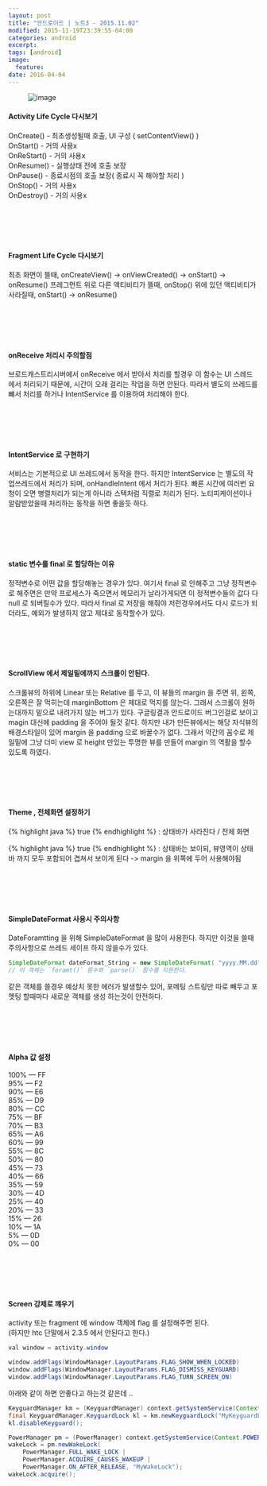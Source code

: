```yaml
---
layout: post
title: "안드로이드 | 노트3 - 2015.11.02"
modified: 2015-11-19T23:39:55-04:00
categories: android
excerpt:
tags: [android]
image:
  feature:
date: 2016-04-04
---
```


<figure>
    <img src="/images/lifecycle.png" alt="image">
</figure>

#### Activity Life Cycle 다시보기
OnCreate() - 최초생성될때 호출, UI 구성 ( setContentView() )<br>
OnStart() - 거의 사용x<br>
OnReStart() - 거의 사용x<br>
OnResume() - 실행상태 전에 호출 보장 <br>
OnPause() - 종료시점의 호출 보장( 종료시 꼭 해야할 처리 )<br>
OnStop() - 거의 사용x<br>
OnDestroy() - 거의 사용x<br>

<br>
<br>
<br>
<br>

#### Fragment Life Cycle 다시보기
최초 화면이 뜰때, onCreateView() -> onViewCreated() -> onStart() -> onResume()
프레그먼트 위로 다른 액티비티가 뜰때, onStop()
위에 있던 액티비티가 사라질때, onStart() -> onResume()

<br>
<br>
<br>
<br>

#### onReceive 처리시 주의할점
브로드캐스트리시버에서 onReceive 에서 받아서 처리를 할경우 이 함수는 UI 스레드에서 처리되기 때문에, 시간이 오래 걸리는 작업을 하면 안된다. 따라서 별도의 쓰레드를 뺴서 처리를 하거나 IntentService 를 이용하여 처리해야 한다.

<br>
<br>
<br>
<br>

#### IntentService 로 구현하기
서비스는 기본적으로 UI 쓰레드에서 동작을 한다. 하지만 IntentService 는 별도의 작업쓰레드에서 처리가 되며, onHandleIntent 에서 처리가 된다. 빠른 시간에 여러번 요청이 오면 병렬처리가 되는게 아니라 스택처럼 직렬로 처리가 된다.
노티피케이션이나 알람받았을때 처리하는 동작을 하면 좋을듯 하다.

<br>
<br>
<br>
<br>

#### static 변수를 final 로 할당하는 이유
정적변수로 어떤 값을 할당해놓는 경우가 있다. 여기서 final 로 안해주고 그냥 정적변수로 해주면은 만약 프로세스가 죽으면서 메모리가 날라가게되면 이 정적변수들의 값다 다 null 로 되버릴수가 있다. 따라서 final 로 저장을 해줘야 저런경우에서도 다시 로드가 되더라도, 예외가 발생하지 않고 제대로 동작할수가 있다.

<br>
<br>
<br>
<br>

#### ScrollView 에서 제일밑에까지 스크롤이 안된다.
스크롤뷰의 하위에 Linear 또는 Relative 를 두고, 이 뷰들의 margin 을 주면 위, 왼쪽, 오른쪽은 잘 먹히는데 marginBottom 은 제대로 먹지를 않는다. 그래서 스크롤이 원하는대까지 밑으로 내려가지 않는 버그가 있다. 구글링결과 안드로이드 버그인걸로 보이고 magin 대신에 padding 을 주어야 될것 같다. 하지만 내가 만든뷰에서는 해당 자식뷰의 배경스타일이 있어 margin 을 padding 으로 바꿀수가 없다. 그래서 약간의 꼼수로 제일밑에 그냥 더미 view 로 height 만있는 투명한 뷰를 만들어 margin 의 역활을 할수 있도록 하였다.

<br>
<br>
<br>
<br>

#### Theme , 전체화면 설정하기
{% highlight java %}
<item name="android:windowFullscreen">true</item>
{% endhighlight %}
: 상태바가 사라진다 / 전체 화면

{% highlight java %}
<item name="android:windowTranslucentStatus">true</item>
{% endhighlight %}
: 상태바는 보이되, 뷰영역이 상태바 까지 모두 포함되어 겹쳐서 보이게 된다
 -> margin 을 위쪽에 두어 사용해야됨

<br>
<br>
<br>
<br>

#### SimpleDateFormat 사용시 주의사항
DateForamtting 을 위해 SimpleDateFormat 을 많이 사용한다. 하지만 이것을 쓸때 주의사항으로 쓰레드 세이프 하지 않을수가 있다.

``` java
SimpleDateFormat dateFormat_String = new SimpleDateFormat( "yyyy.MM.dd", Locale.getDefault() );
// 이 객체는 `foramt()` 함수와 `parse()` 함수를 지원한다.
```
같은 객체를 쓸경우 예상치 못한 에러가 발생할수 있어, 포메팅 스트링만 따로 빼두고 포멧팅 할때마다 새로운 객체를 생성 하는것이 안전하다.

<br>
<br>
<br>
<br>

#### Alpha 값 설정

100% — FF<br>
95% — F2<br>
90% — E6<br>
85% — D9<br>
80% — CC<br>
75% — BF<br>
70% — B3<br>
65% — A6<br>
60% — 99<br>
55% — 8C<br>
50% — 80<br>
45% — 73<br>
40% — 66<br>
35% — 59<br>
30% — 4D<br>
25% — 40<br>
20% — 33<br>
15% — 26<br>
10% — 1A<br>
5% — 0D<br>
0% — 00<br>

<br>
<br>
<br>
<br>

#### Screen 강제로 꺠우기
activity 또는 fragment 에  window 객체에 flag 를 설정해주면 된다. <br>
(하지만 htc 단말에서 2.3.5 에서 안된다고 한다.)

``` java
val window = activity.window

window.addFlags(WindowManager.LayoutParams.FLAG_SHOW_WHEN_LOCKED)
window.addFlags(WindowManager.LayoutParams.FLAG_DISMISS_KEYGUARD)
window.addFlags(WindowManager.LayoutParams.FLAG_TURN_SCREEN_ON)
```

아래와 같이 하면 안좋다고 하는것 같은데 .. <br>

``` java
KeyguardManager km = (KeyguardManager) context.getSystemService(Context.KEYGUARD_SERVICE);
final KeyguardManager.KeyguardLock kl = km.newKeyguardLock("MyKeyguardLock");
kl.disableKeyguard();

PowerManager pm = (PowerManager) context.getSystemService(Context.POWER_SERVICE);
wakeLock = pm.newWakeLock(
    PowerManager.FULL_WAKE_LOCK |
    PowerManager.ACQUIRE_CAUSES_WAKEUP |
    PowerManager.ON_AFTER_RELEASE, "MyWakeLock");
wakeLock.acquire();
```
